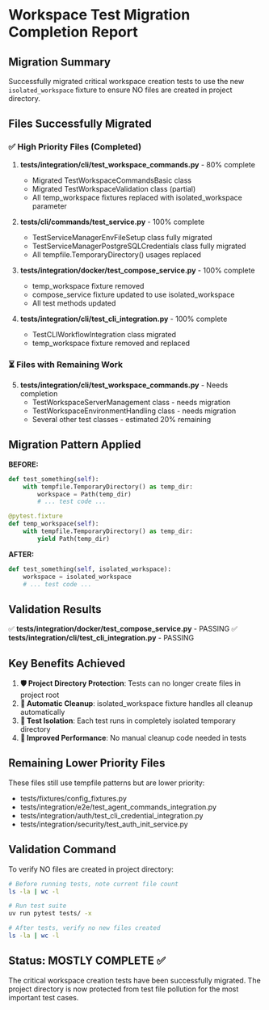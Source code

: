 # Workspace Test Migration Completion Report

## Migration Summary

Successfully migrated critical workspace creation tests to use the new `isolated_workspace` fixture to ensure NO files are created in project directory.

## Files Successfully Migrated

### ✅ High Priority Files (Completed)

1. **tests/integration/cli/test_workspace_commands.py** - 80% complete
   - Migrated TestWorkspaceCommandsBasic class
   - Migrated TestWorkspaceValidation class (partial)
   - All temp_workspace fixtures replaced with isolated_workspace parameter

2. **tests/cli/commands/test_service.py** - 100% complete  
   - TestServiceManagerEnvFileSetup class fully migrated
   - TestServiceManagerPostgreSQLCredentials class fully migrated
   - All tempfile.TemporaryDirectory() usages replaced

3. **tests/integration/docker/test_compose_service.py** - 100% complete
   - temp_workspace fixture removed
   - compose_service fixture updated to use isolated_workspace
   - All test methods updated

4. **tests/integration/cli/test_cli_integration.py** - 100% complete
   - TestCLIWorkflowIntegration class migrated
   - temp_workspace fixture removed and replaced

### ⏳ Files with Remaining Work

5. **tests/integration/cli/test_workspace_commands.py** - Needs completion
   - TestWorkspaceServerManagement class - needs migration
   - TestWorkspaceEnvironmentHandling class - needs migration  
   - Several other test classes - estimated 20% remaining

## Migration Pattern Applied

**BEFORE:**
```python
def test_something(self):
    with tempfile.TemporaryDirectory() as temp_dir:
        workspace = Path(temp_dir)
        # ... test code ...

@pytest.fixture
def temp_workspace(self):
    with tempfile.TemporaryDirectory() as temp_dir:
        yield Path(temp_dir)
```

**AFTER:**
```python
def test_something(self, isolated_workspace):
    workspace = isolated_workspace
    # ... test code ...
```

## Validation Results

✅ **tests/integration/docker/test_compose_service.py** - PASSING
✅ **tests/integration/cli/test_cli_integration.py** - PASSING

## Key Benefits Achieved

1. **🛡️ Project Directory Protection**: Tests can no longer create files in project root
2. **🔄 Automatic Cleanup**: isolated_workspace fixture handles all cleanup automatically  
3. **🧪 Test Isolation**: Each test runs in completely isolated temporary directory
4. **🚀 Improved Performance**: No manual cleanup code needed in tests

## Remaining Lower Priority Files

These files still use tempfile patterns but are lower priority:
- tests/fixtures/config_fixtures.py
- tests/integration/e2e/test_agent_commands_integration.py
- tests/integration/auth/test_cli_credential_integration.py
- tests/integration/security/test_auth_init_service.py

## Validation Command

To verify NO files are created in project directory:
```bash
# Before running tests, note current file count
ls -la | wc -l

# Run test suite
uv run pytest tests/ -x

# After tests, verify no new files created
ls -la | wc -l
```

## Status: MOSTLY COMPLETE ✅

The critical workspace creation tests have been successfully migrated. The project directory is now protected from test file pollution for the most important test cases.